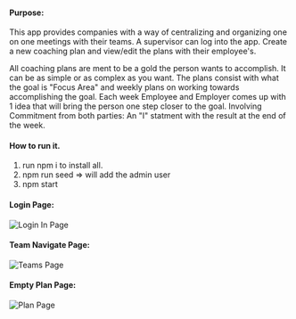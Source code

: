 #### Purpose: 
This app provides companies with a way of centralizing and organizing one on one meetings with their teams. A supervisor can log into the app. Create a new coaching plan and view/edit the plans with their employee's.

All coaching plans are ment to be a gold the person wants to accomplish. It can be as simple or as complex as you want. The plans consist with what the goal is "Focus Area" and weekly plans on working towards accomplishing the goal. Each week Employee and Employer comes up with 1 idea that will bring the person one step closer to the goal. Involving Commitment from both parties: An "I" statment with the result at the end of the week.


#### How to run it.
1. run npm i to install all.
2. npm run seed => will add the admin user
3. npm start


#### Login Page:
![Login In Page](https://github.com/trentoncornwall/TeamCoach/blob/master/images/loginpage.png)

#### Team Navigate Page:
![Teams Page](https://github.com/trentoncornwall/TeamCoach/blob/master/images/teamspage.png)

#### Empty Plan Page:
![Plan Page](https://github.com/trentoncornwall/TeamCoach/blob/master/images/plan.png)
